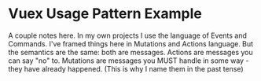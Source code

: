 # Vuex Usage Pattern Example

A couple notes here. In my own projects I use the language of Events and Commands. I've framed things here in Mutations and Actions language. But the semantics are the same: both are messages. Actions are messages you can say "no" to. Mutations are messages you MUST handle in some way - they have already happened. (This is why I name them in the past tense)